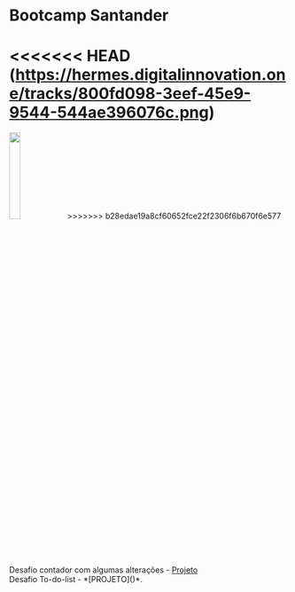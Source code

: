 # Bootcamp Santander 
<<<<<<< HEAD
(https://hermes.digitalinnovation.one/tracks/800fd098-3eef-45e9-9544-544ae396076c.png)
=======
<img src="https://hermes.digitalinnovation.one/tracks/800fd098-3eef-45e9-9544-544ae396076c.png" width="20%">
>>>>>>> b28edae19a8cf60652fce22f2306f6b670f6e577
<BR>
Desafio contador com algumas alterações -  <a href="https://github.com/evelopes/Santander/tree/main/contador">Projeto</a><BR>
Desafio To-do-list -  *[PROJETO]()*.
